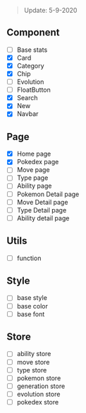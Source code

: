 > Update: 5-9-2020

## Component

- [ ] Base stats
- [x] Card
- [x] Category
- [x] Chip
- [ ] Evolution
- [ ] FloatButton
- [x] Search
- [x] New
- [x] Navbar

## Page

- [x] Home page
- [x] Pokedex page
- [ ] Move page
- [ ] Type page
- [ ] Ability page
- [ ] Pokemon Detail page
- [ ] Move Detail page
- [ ] Type Detail page
- [ ] Ability detail page

## Utils

- [ ] function

## Style

- [ ] base style
- [ ] base color
- [ ] base font

## Store

- [ ] ability store
- [ ] move store
- [ ] type store
- [ ] pokemon store
- [ ] generation store
- [ ] evolution store
- [ ] pokedex store
